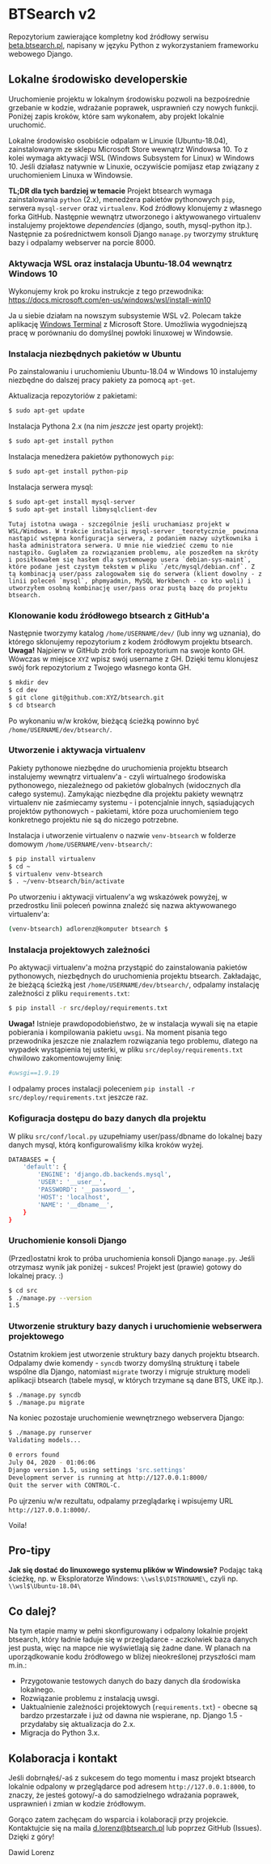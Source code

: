 # BTSearch v2
Repozytorium zawierające kompletny kod źródłowy serwisu [beta.btsearch.pl](http://beta.btsearch.pl), napisany w języku Python z wykorzystaniem frameworku webowego Django.

## Lokalne środowisko developerskie
Uruchomienie projektu w lokalnym środowisku pozwoli na bezpośrednie grzebanie w kodzie, wdrażanie poprawek, usprawnień czy nowych funkcji. Poniżej zapis kroków, które sam wykonałem, aby projekt lokalnie uruchomić.

Lokalne środowisko osobiście odpalam w Linuxie (Ubuntu-18.04), zainstalowanym ze sklepu Microsoft Store wewnątrz Windowsa 10. To z kolei wymaga aktywacji WSL (Windows Subsystem for Linux) w Windows 10. Jeśli działasz natywnie w Linuxie, oczywiście pomijasz etap związany z uruchomieniem Linuxa w Windowsie.

**TL;DR dla tych bardziej w temacie**
Projekt btsearch wymaga zainstalowania `python` (2.x), menedżera pakietów pythonowych `pip`, serwera `mysql-server` oraz `virtualenv`. Kod źródłowy klonujemy z własnego forka GitHub. Następnie wewnątrz utworzonego i aktywowanego virtualenv instalujemy projektowe *dependencies* (django, south, mysql-python itp.). Następnie za pośrednictwem konsoli Django `manage.py` tworzymy strukturę bazy i odpalamy webserver na porcie 8000.

### Aktywacja WSL oraz instalacja Ubuntu-18.04 wewnątrz Windows 10
Wykonujemy krok po kroku instrukcje z tego przewodnika:
https://docs.microsoft.com/en-us/windows/wsl/install-win10

Ja u siebie działam na nowszym subsystemie WSL v2. Polecam także aplikację [Windows Terminal](https://www.microsoft.com/pl-pl/p/windows-terminal/9n0dx20hk701?activetab=pivot:overviewtab) z Microsoft Store. Umożliwia wygodniejszą pracę w porównaniu do domyślnej powłoki linuxowej w Windowsie.

### Instalacja niezbędnych pakietów w Ubuntu
Po zainstalowaniu i uruchomieniu Ubuntu-18.04 w Windows 10 instalujemy niezbędne do dalszej pracy pakiety za pomocą `apt-get`.

Aktualizacja repozytoriów z pakietami:
```sh
$ sudo apt-get update
```
Instalacja Pythona 2.x (na nim _jeszcze_ jest oparty projekt):
```sh
$ sudo apt-get install python
```
Instalacja menedżera pakietów pythonowych `pip`:
```sh
$ sudo apt-get install python-pip
```
Instalacja serwera mysql:
```sh
$ sudo apt-get install mysql-server
$ sudo apt-get install libmysqlclient-dev
```
    Tutaj istotna uwaga - szczególnie jeśli uruchamiasz projekt w WSL/Windows. W trakcie instalacji mysql-server _teoretycznie_ powinna nastąpić wstępna konfiguracja serwera, z podaniem nazwy użytkownika i hasła administratora serwera. U mnie nie wiedzieć czemu to nie nastąpiło. Guglałem za rozwiązaniem problemu, ale poszedłem na skróty i posiłkowałem się hasłem dla systemowego usera `debian-sys-maint`, które podane jest czystym tekstem w pliku `/etc/mysql/debian.cnf`. Z tą kombinacją user/pass zalogowałem się do serwera (klient dowolny - z linii poleceń `mysql`, phpmyadmin, MySQL Workbench - co kto woli) i utworzyłem osobną kombinację user/pass oraz pustą bazę do projektu btsearch.

### Klonowanie kodu źródłowego btsearch z GitHub'a
Następnie tworzymy katalog `/home/USERNAME/dev/` (lub inny wg uznania), do którego sklonujemy repozytorium z kodem źródłowym projektu btsearch. **Uwaga!** Najpierw w GitHub zrób fork repozytorium na swoje konto GH. Wówczas  w miejsce `XYZ` wpisz swój username z GH. Dzięki temu klonujesz swój fork repozytorium z Twojego własnego konta GH.

```sh
$ mkdir dev
$ cd dev
$ git clone git@github.com:XYZ/btsearch.git
$ cd btsearch
```
Po wykonaniu w/w kroków, bieżącą ścieżką powinno być `/home/USERNAME/dev/btsearch/`.

### Utworzenie i aktywacja virtualenv
Pakiety pythonowe niezbędne do uruchomienia projektu btsearch instalujemy wewnątrz virtualenv'a - czyli wirtualnego środowiska pythonowego, niezależnego od pakietów globalnych (widocznych dla całego systemu). Zamykając niezbędne dla projektu pakiety wewnątrz virtualenv nie zaśmiecamy systemu - i potencjalnie innych, sąsiadujących projektów pythonowych - pakietami, które poza uruchomieniem tego konkretnego projektu nie są do niczego potrzebne.

Instalacja i utworzenie virtualenv o nazwie `venv-btsearch` w folderze domowym `/home/USERNAME/venv-btsearch/`:
```sh
$ pip install virtualenv
$ cd ~
$ virtualenv venv-btsearch
$ . ~/venv-btsearch/bin/activate
```
Po utworzeniu i aktywacji virtualenv'a wg wskazówek powyżej, w przedrostku linii poleceń powinna znaleźć się nazwa aktywowanego virtualenv'a:
```sh
(venv-btsearch) adlorenz@komputer btsearch $
```

### Instalacja projektowych zależności
Po aktywacji virtualenv'a można przystąpić do zainstalowania pakietów pythonowych, niezbędnych do uruchomienia projektu btsearch. Zakładając, że bieżącą ścieżką jest `/home/USERNAME/dev/btsearch/`, odpalamy instalację zależności z pliku `requirements.txt`:
```sh
$ pip install -r src/deploy/requirements.txt
```
**Uwaga!** Istnieje prawdopodobieństwo, że w instalacja wywali się na etapie pobierania i kompilowania pakietu `uwsgi`. Na moment pisania tego przewodnika jeszcze nie znalazłem rozwiązania tego problemu, dlatego na wypadek wystąpienia tej usterki, w pliku `src/deploy/requirements.txt` chwilowo zakomentowujemy linię:
```sh
#uwsgi==1.9.19
```
I odpalamy proces instalacji poleceniem `pip install -r src/deploy/requirements.txt` jeszcze raz.

### Kofiguracja dostępu do bazy danych dla projektu
W pliku `src/conf/local.py` uzupełniamy user/pass/dbname do lokalnej bazy danych mysql, którą konfigurowaliśmy kilka kroków wyżej.
```sh
DATABASES = {
    'default': {
        'ENGINE': 'django.db.backends.mysql',
        'USER': '__user__',
        'PASSWORD': '__password__',
        'HOST': 'localhost',
        'NAME': '__dbname__',
    }
}
```

### Uruchomienie konsoli Django
(Przed)ostatni krok to próba uruchomienia konsoli Django `manage.py`. Jeśli otrzymasz wynik jak poniżej - sukces! Projekt jest (prawie) gotowy do lokalnej pracy. :)
```sh
$ cd src
$ ./manage.py --version
1.5
```

### Utworzenie struktury bazy danych i uruchomienie webserwera projektowego
Ostatnim krokiem jest utworzenie struktury bazy danych projektu btsearch. Odpalamy dwie komendy - `syncdb` tworzy domyślną strukturę i tabele wspólne dla Django, natomiast `migrate` tworzy i migruje strukturę modeli aplikacji btsearch (tabele mysql, w których trzymane są dane BTS, UKE itp.).
```sh
$ ./manage.py syncdb
$ ./manage.pu migrate
```
Na koniec pozostaje uruchomienie wewnętrznego webservera Django:
```sh
$ ./manage.py runserver
Validating models...

0 errors found
July 04, 2020 - 01:06:06
Django version 1.5, using settings 'src.settings'
Development server is running at http://127.0.0.1:8000/
Quit the server with CONTROL-C.
```
Po ujrzeniu w/w rezultatu, odpalamy przeglądarkę i wpisujemy URL `http://127.0.0.1:8000/`.

Voila!

## Pro-tipy

**Jak się dostać do linuxowego systemu plików w Windowsie?**
Podając taką ścieżkę, np. w Eksploratorze Windows: `\\wsl$\DISTRONAME\`, czyli np. `\\wsl$\Ubuntu-18.04\`

## Co dalej?
Na tym etapie mamy w pełni skonfigurowany i odpalony lokalnie projekt btsearch, który ładnie ładuje się w przeglądarce - aczkolwiek baza danych jest pusta, więc na mapce nie wyświetlają się żadne dane. W planach na uporządkowanie kodu źródłowego w bliżej nieokreślonej przyszłości mam m.in.:

- Przygotowanie testowych danych do bazy danych dla środowiska lokalnego.
- Rozwiązanie problemu z instalacją uwsgi.
- Uaktualnienie zależności projektowych (`requirements.txt`) - obecne są bardzo przestarzałe i już od dawna nie wspierane, np. Django 1.5 - przydałaby się aktualizacja do 2.x.
- Migracja do Python 3.x.

## Kolaboracja i kontakt
Jeśli dobrnąłeś/-aś z sukcesem do tego momentu i masz projekt btsearch lokalnie odpalony w przeglądarce pod adresem `http://127.0.0.1:8000`, to znaczy, że jesteś gotowy/-a do samodzielnego wdrażania poprawek, usprawnień i zmian w kodzie źródłowym.

Gorąco zatem zachęcam do wsparcia i kolaboracji przy projekcie. Kontaktujcie się na maila d.lorenz@btsearch.pl lub poprzez GitHub (Issues). Dzięki z góry!

Dawid Lorenz